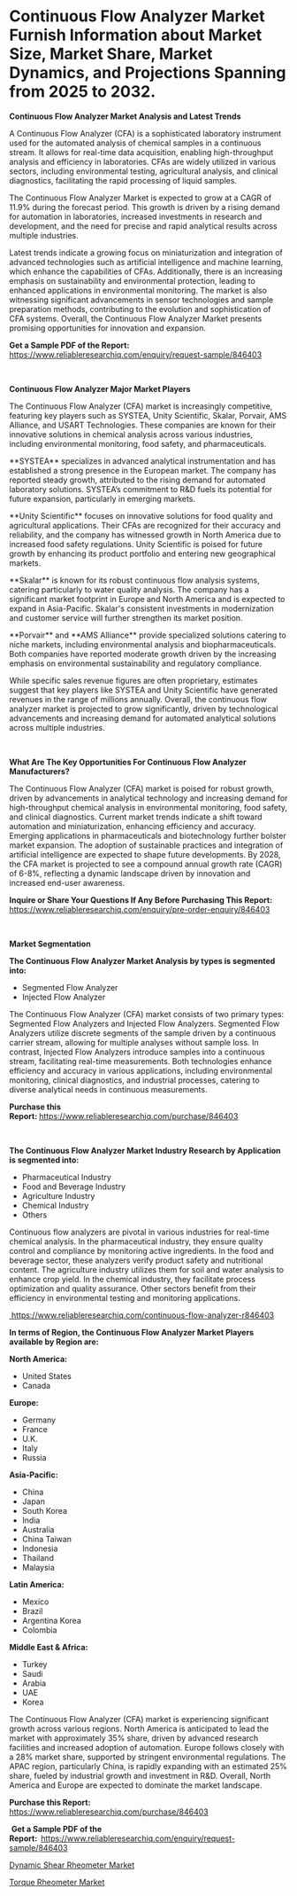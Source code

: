 <p><h1>Continuous Flow Analyzer Market Furnish Information about Market Size, Market Share, Market Dynamics, and Projections Spanning from 2025 to 2032.</h1></p><p><strong>Continuous Flow Analyzer Market Analysis and Latest Trends</strong></p>
<p><p>A Continuous Flow Analyzer (CFA) is a sophisticated laboratory instrument used for the automated analysis of chemical samples in a continuous stream. It allows for real-time data acquisition, enabling high-throughput analysis and efficiency in laboratories. CFAs are widely utilized in various sectors, including environmental testing, agricultural analysis, and clinical diagnostics, facilitating the rapid processing of liquid samples.</p><p>The Continuous Flow Analyzer Market is expected to grow at a CAGR of 11.9% during the forecast period. This growth is driven by a rising demand for automation in laboratories, increased investments in research and development, and the need for precise and rapid analytical results across multiple industries. </p><p>Latest trends indicate a growing focus on miniaturization and integration of advanced technologies such as artificial intelligence and machine learning, which enhance the capabilities of CFAs. Additionally, there is an increasing emphasis on sustainability and environmental protection, leading to enhanced applications in environmental monitoring. The market is also witnessing significant advancements in sensor technologies and sample preparation methods, contributing to the evolution and sophistication of CFA systems. Overall, the Continuous Flow Analyzer Market presents promising opportunities for innovation and expansion.</p></p>
<p><strong>Get a Sample PDF of the Report:&nbsp;</strong> <a href="https://www.reliableresearchiq.com/enquiry/request-sample/846403?utm_campaign=1082&utm_medium=2&utm_source=Github&utm_content=ia&utm_term=20022025&utm_id=continuous-flow-analyzer">https://www.reliableresearchiq.com/enquiry/request-sample/846403</a></p>
<p>&nbsp;</p>
<p><strong>Continuous Flow Analyzer Major Market Players</strong></p>
<p><p>The Continuous Flow Analyzer (CFA) market is increasingly competitive, featuring key players such as SYSTEA, Unity Scientific, Skalar, Porvair, AMS Alliance, and USART Technologies. These companies are known for their innovative solutions in chemical analysis across various industries, including environmental monitoring, food safety, and pharmaceuticals.</p><p>**SYSTEA** specializes in advanced analytical instrumentation and has established a strong presence in the European market. The company has reported steady growth, attributed to the rising demand for automated laboratory solutions. SYSTEA’s commitment to R&D fuels its potential for future expansion, particularly in emerging markets.</p><p>**Unity Scientific** focuses on innovative solutions for food quality and agricultural applications. Their CFAs are recognized for their accuracy and reliability, and the company has witnessed growth in North America due to increased food safety regulations. Unity Scientific is poised for future growth by enhancing its product portfolio and entering new geographical markets.</p><p>**Skalar** is known for its robust continuous flow analysis systems, catering particularly to water quality analysis. The company has a significant market footprint in Europe and North America and is expected to expand in Asia-Pacific. Skalar's consistent investments in modernization and customer service will further strengthen its market position.</p><p>**Porvair** and **AMS Alliance** provide specialized solutions catering to niche markets, including environmental analysis and biopharmaceuticals. Both companies have reported moderate growth driven by the increasing emphasis on environmental sustainability and regulatory compliance.</p><p>While specific sales revenue figures are often proprietary, estimates suggest that key players like SYSTEA and Unity Scientific have generated revenues in the range of millions annually. Overall, the continuous flow analyzer market is projected to grow significantly, driven by technological advancements and increasing demand for automated analytical solutions across multiple industries.</p></p>
<p>&nbsp;</p>
<p><strong>What Are The Key Opportunities For Continuous Flow Analyzer Manufacturers?</strong></p>
<p><p>The Continuous Flow Analyzer (CFA) market is poised for robust growth, driven by advancements in analytical technology and increasing demand for high-throughput chemical analysis in environmental monitoring, food safety, and clinical diagnostics. Current market trends indicate a shift toward automation and miniaturization, enhancing efficiency and accuracy. Emerging applications in pharmaceuticals and biotechnology further bolster market expansion. The adoption of sustainable practices and integration of artificial intelligence are expected to shape future developments. By 2028, the CFA market is projected to see a compound annual growth rate (CAGR) of 6-8%, reflecting a dynamic landscape driven by innovation and increased end-user awareness.</p></p>
<p><strong>Inquire or Share Your Questions If Any Before Purchasing This Report:</strong> <a href="https://www.reliableresearchiq.com/enquiry/pre-order-enquiry/846403?utm_campaign=1082&utm_medium=2&utm_source=Github&utm_content=ia&utm_term=20022025&utm_id=continuous-flow-analyzer">https://www.reliableresearchiq.com/enquiry/pre-order-enquiry/846403</a></p>
<p>&nbsp;</p>
<p><strong>Market Segmentation</strong></p>
<p><strong>The Continuous Flow Analyzer Market Analysis by types is segmented into:</strong></p>
<p><ul><li>Segmented Flow Analyzer</li><li>Injected Flow Analyzer</li></ul></p>
<p><p>The Continuous Flow Analyzer (CFA) market consists of two primary types: Segmented Flow Analyzers and Injected Flow Analyzers. Segmented Flow Analyzers utilize discrete segments of the sample driven by a continuous carrier stream, allowing for multiple analyses without sample loss. In contrast, Injected Flow Analyzers introduce samples into a continuous stream, facilitating real-time measurements. Both technologies enhance efficiency and accuracy in various applications, including environmental monitoring, clinical diagnostics, and industrial processes, catering to diverse analytical needs in continuous measurements.</p></p>
<p><strong>Purchase this Report:&nbsp;</strong><a href="https://www.reliableresearchiq.com/purchase/846403?utm_campaign=1082&utm_medium=2&utm_source=Github&utm_content=ia&utm_term=20022025&utm_id=continuous-flow-analyzer">https://www.reliableresearchiq.com/purchase/846403</a></p>
<p>&nbsp;</p>
<p><strong>The Continuous Flow Analyzer Market Industry Research by Application is segmented into:</strong></p>
<p><ul><li>Pharmaceutical Industry</li><li>Food and Beverage Industry</li><li>Agriculture Industry</li><li>Chemical Industry</li><li>Others</li></ul></p>
<p><p>Continuous flow analyzers are pivotal in various industries for real-time chemical analysis. In the pharmaceutical industry, they ensure quality control and compliance by monitoring active ingredients. In the food and beverage sector, these analyzers verify product safety and nutritional content. The agriculture industry utilizes them for soil and water analysis to enhance crop yield. In the chemical industry, they facilitate process optimization and quality assurance. Other sectors benefit from their efficiency in environmental testing and monitoring applications.</p></p>
<p><a href="https://www.reliableresearchiq.com/continuous-flow-analyzer-r846403?utm_campaign=1082&utm_medium=2&utm_source=Github&utm_content=ia&utm_term=20022025&utm_id=continuous-flow-analyzer">&nbsp;https://www.reliableresearchiq.com/continuous-flow-analyzer-r846403</a></p>
<p><strong>In terms of Region, the Continuous Flow Analyzer Market Players available by Region are:</strong></p>
<p>
    <p> <strong> North America: </strong>
        <ul>
            <li>United States</li>
            <li>Canada</li>
        </ul>
        </p> 
    <p> <strong> Europe: </strong>
        <ul>
            <li>Germany</li>
            <li>France</li>
            <li>U.K.</li>
            <li>Italy</li>
            <li>Russia</li>
        </ul>
        </p> 
    <p> <strong> Asia-Pacific: </strong>
        <ul>
            <li>China</li>
            <li>Japan</li>
            <li>South Korea</li>
            <li>India</li>
            <li>Australia</li>
            <li>China Taiwan</li>
            <li>Indonesia</li>
            <li>Thailand</li>
            <li>Malaysia</li>
        </ul>
        </p> 
    <p> <strong> Latin America: </strong>
        <ul>
            <li>Mexico</li>
            <li>Brazil</li>
            <li>Argentina Korea</li>
            <li>Colombia</li>
        </ul>
        </p> 
    <p> <strong> Middle East & Africa: </strong>
        <ul>
            <li>Turkey</li>
            <li>Saudi</li>
            <li>Arabia</li>
            <li>UAE</li>
            <li>Korea</li>
        </ul>
    </p>
    </p>
<p><p>The Continuous Flow Analyzer (CFA) market is experiencing significant growth across various regions. North America is anticipated to lead the market with approximately 35% share, driven by advanced research facilities and increased adoption of automation. Europe follows closely with a 28% market share, supported by stringent environmental regulations. The APAC region, particularly China, is rapidly expanding with an estimated 25% share, fueled by industrial growth and investment in R&D. Overall, North America and Europe are expected to dominate the market landscape.</p></p>
<p><strong>Purchase this Report: </strong><a href="https://www.reliableresearchiq.com/purchase/846403?utm_campaign=1082&utm_medium=2&utm_source=Github&utm_content=ia&utm_term=20022025&utm_id=continuous-flow-analyzer">https://www.reliableresearchiq.com/purchase/846403</a></p>
<p>&nbsp;<strong>Get a Sample PDF of the Report:&nbsp;&nbsp;</strong><a href="https://www.reliableresearchiq.com/enquiry/request-sample/846403?utm_campaign=1082&utm_medium=2&utm_source=Github&utm_content=ia&utm_term=20022025&utm_id=continuous-flow-analyzer">https://www.reliableresearchiq.com/enquiry/request-sample/846403</a></p>
<p><strong></strong></p>
<p><p><a href="https://github.com/ceppyleft/Market-Research-Report-List-1/blob/main/dynamic-shear-rheometer-market.md?utm_campaign=1082&utm_medium=2&utm_source=Github&utm_content=ia&utm_term=20022025&utm_id=continuous-flow-analyzer">Dynamic Shear Rheometer Market</a></p><p><a href="https://github.com/ludongfomban/Market-Research-Report-List-1/blob/main/torque-rheometer-market.md?utm_campaign=1082&utm_medium=2&utm_source=Github&utm_content=ia&utm_term=20022025&utm_id=continuous-flow-analyzer">Torque Rheometer Market</a></p></p>